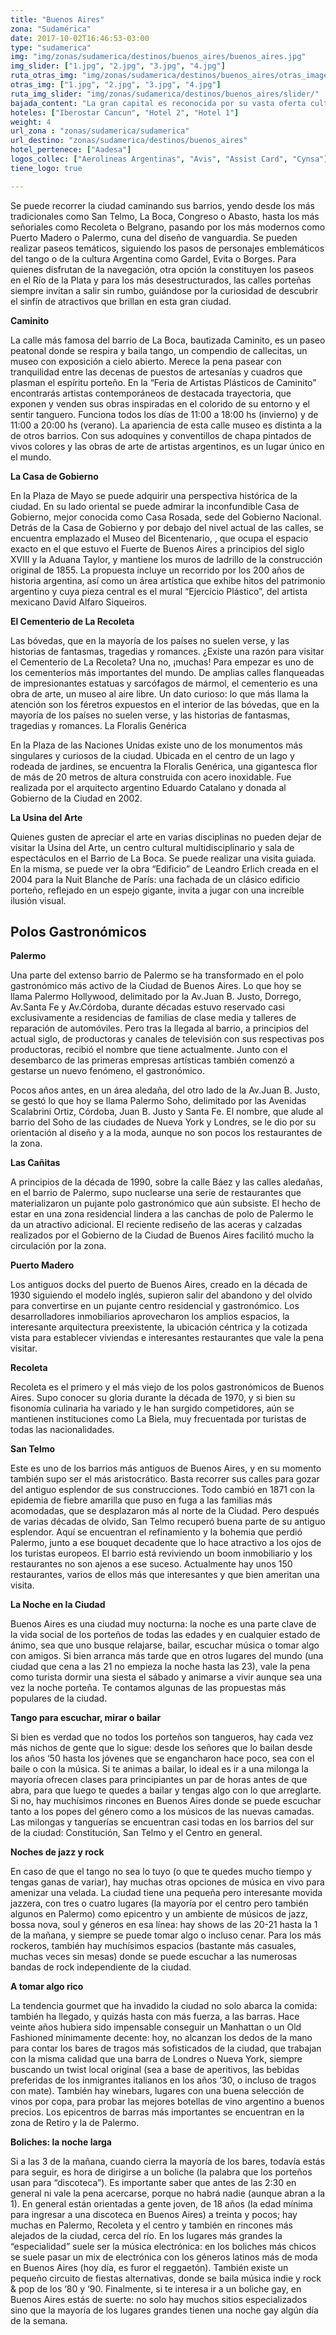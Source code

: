 ```yaml
---
title: "Buenos Aires"
zona: "Sudamérica"
date: 2017-10-02T16:46:53-03:00
type: "sudamerica"
img: "img/zonas/sudamerica/destinos/buenos_aires/buenos_aires.jpg"
img_slider: ["1.jpg", "2.jpg", "3.jpg", "4.jpg"]
ruta_otras_img: "img/zonas/sudamerica/destinos/buenos_aires/otras_imagenes/"
otras_img: ["1.jpg", "2.jpg", "3.jpg", "4.jpg"]
ruta_img_slider: "img/zonas/sudamerica/destinos/buenos_aires/slider/"
bajada_content: "La gran capital es reconocida por su vasta oferta cultural y recreativa que agita los barrios los 365 días del año durante el día y la noche: el Teatro Colón y pequeños teatros experimentales (especialmente localizados sobre la avenida Corrientes), librerías antiguas y nuevos centros culturales; más de 100 museos y galerías de arte; enormes ferias artesanales y modernos centros comerciales; cafés históricos; complejos para disfrutar del tango y las milongas; discotecas y bares con música internacional; restaurantes de todos los estilos, casinos y los más apasionados partidos de fútbol, encuentran su lugar en esta gran metrópolis."
hoteles: ["Iberostar Cancun", "Hotel 2", "Hotel 1"]
weight: 4
url_zona : "zonas/sudamerica/sudamerica"
url_destino: "zonas/sudamerica/destinos/buenos_aires"
hotel_pertenece: ["Aadesa"]
logos_collec: ["Aerolineas Argentinas", "Avis", "Assist Card", "Cynsa"]
tiene_logo: true

---
```

Se puede recorrer la ciudad caminando sus barrios, yendo desde los más tradicionales como San Telmo, La Boca, Congreso o Abasto, hasta los más señoriales como Recoleta o Belgrano, pasando por los más modernos como Puerto Madero o Palermo, cuna del diseño de vanguardia. Se pueden realizar paseos temáticos, siguiendo los pasos de personajes emblemáticos del tango o de la cultura Argentina como Gardel, Evita o Borges. Para quienes disfrutan de la navegación, otra opción la constituyen los paseos en el Río de la Plata y para los más desestructurados, las calles porteñas siempre invitan a salir sin rumbo, guiándose por la curiosidad de descubrir el sinfín de atractivos que brillan en esta gran ciudad.

**Caminito**

La calle más famosa del barrio de La Boca, bautizada Caminito, es un paseo peatonal donde se respira y baila tango, un compendio de callecitas, un museo con exposición a cielo abierto. Merece la pena pasear con tranquilidad entre las decenas de puestos de artesanías y cuadros que plasman el espíritu porteño. En la “Feria de Artistas Plásticos de Caminito” encontrarás artistas contemporáneos de destacada trayectoria, que exponen y venden sus obras inspiradas en el colorido de su entorno y el sentir tanguero. Funciona todos los días de 11:00 a 18:00 hs (invierno) y de 11:00 a 20:00 hs (verano). La apariencia de esta calle museo es distinta a la de otros barrios. Con sus adoquines y conventillos de chapa pintados de vivos colores y las obras de arte de artistas argentinos, es un lugar único en el mundo.

**La Casa de Gobierno**

En la Plaza de Mayo se puede adquirir una perspectiva histórica de la ciudad. En su lado oriental se puede admirar la inconfundible Casa de Gobierno, mejor conocida como Casa Rosada, sede del Gobierno Nacional. Detrás de la Casa de Gobierno y por debajo del nivel actual de las calles, se encuentra emplazado el Museo del Bicentenario, , que ocupa el espacio exacto en el que estuvo el Fuerte de Buenos Aires a principios del siglo XVIII y la Aduana Taylor, y mantiene los muros de ladrillo de la construcción original de 1855. La propuesta incluye un recorrido por los 200 años de historia argentina, así como un área artística que exhibe hitos del patrimonio argentino y cuya pieza central es el mural “Ejercicio Plástico”, del artista mexicano David Alfaro Siqueiros.

**El Cementerio de La Recoleta**

Las bóvedas, que en la mayoría de los países no suelen verse, y las historias de fantasmas, tragedias y romances. ¿Existe una razón para visitar el Cementerio de La Recoleta? Una no, ¡muchas! Para empezar es uno de los cementerios más importantes del mundo. De amplias calles flanqueadas de impresionantes estatuas y sarcófagos de mármol, el cementerio es una obra de arte, un museo al aire libre. Un dato curioso: lo que más llama la atención son los féretros expuestos en el interior de las bóvedas, que en la mayoría de los países no suelen verse, y las historias de fantasmas, tragedias y romances.
La Floralis Genérica

En la Plaza de las Naciones Unidas existe uno de los monumentos más singulares y curiosos de la ciudad. Ubicada en el centro de un lago y rodeada de jardines, se encuentra la Floralis Genérica, una gigantesca flor de más de 20 metros de altura construida con acero inoxidable. Fue realizada por el arquitecto argentino Eduardo Catalano y donada al Gobierno de la Ciudad en 2002.

**La Usina del Arte**

Quienes gusten de apreciar el arte en varias disciplinas no pueden dejar de visitar la Usina del Arte, un centro cultural multidisciplinario y sala de espectáculos en el Barrio de La Boca. Se puede realizar una visita guiada. En la misma, se puede ver la obra “Edificio” de Leandro Erlich creada en el 2004 para la Nuit Blanche de París: una fachada de un clásico edificio porteño, reflejado en un espejo gigante, invita a jugar con una increíble ilusión visual.

## Polos Gastronómicos

**Palermo**

Una parte del extenso barrio de Palermo se ha transformado en el polo gastronómico más activo de la Ciudad de Buenos Aires. Lo que hoy se llama Palermo Hollywood, delimitado por la Av.Juan B. Justo, Dorrego, Av.Santa Fe y Av.Córdoba, durante décadas estuvo reservado casi exclusivamente a residencias de familias de clase media y talleres de reparación de automóviles. Pero tras la llegada al barrio, a principios del actual siglo, de productoras y canales de televisión con sus respectivas pos productoras, recibió el nombre que tiene actualmente. Junto con el desembarco de las primeras empresas artísticas también comenzó a gestarse un nuevo fenómeno, el gastronómico.

Pocos años antes, en un área aledaña, del otro lado de la Av.Juan B. Justo, se gestó lo que hoy se llama Palermo Soho, delimitado por las Avenidas Scalabrini Ortiz, Córdoba, Juan B. Justo y Santa Fe. El nombre, que alude al barrio del Soho de las ciudades de Nueva York y Londres, se le dio por su orientación al diseño y a la moda, aunque no son pocos los restaurantes de la zona.

**Las Cañitas**

A principios de la década de 1990, sobre la calle Báez y las calles aledañas, en el barrio de Palermo, supo nuclearse una serie de restaurantes que materializaron un pujante polo gastronómico que aún subsiste. El hecho de estar en una zona residencial lindera a las canchas de polo de Palermo le da un atractivo adicional. El reciente rediseño de las aceras y calzadas realizados por el Gobierno de la Ciudad de Buenos Aires facilitó mucho la circulación por la zona.

**Puerto Madero**

Los antiguos docks del puerto de Buenos Aires, creado en la década de 1930 siguiendo el modelo inglés, supieron salir del abandono y del olvido para convertirse en un pujante centro residencial y gastronómico. Los desarrolladores inmobiliarios aprovecharon los amplios espacios, la interesante arquitectura preexistente, la ubicación céntrica y la cotizada vista para establecer viviendas e interesantes restaurantes que vale la pena visitar.

**Recoleta**

Recoleta es el primero y el más viejo de los polos gastronómicos de Buenos Aires. Supo conocer su gloria durante la década de 1970, y si bien su fisonomía culinaria ha variado y le han surgido competidores, aún se mantienen instituciones como La Biela, muy frecuentada por turistas de todas las nacionalidades.

**San Telmo**

Este es uno de los barrios más antiguos de Buenos Aires, y en su momento también supo ser el más aristocrático. Basta recorrer sus calles para gozar del antiguo esplendor de sus construcciones. Todo cambió en 1871 con la epidemia de fiebre amarilla que puso en fuga a las familias más acomodadas, que se desplazaron más al norte de la Ciudad. Pero después de varias décadas de olvido, San Telmo recuperó buena parte de su antiguo esplendor. Aquí se encuentran el refinamiento y la bohemia que perdió Palermo, junto a ese bouquet decadente que lo hace atractivo a los ojos de los turistas europeos. El barrio está reviviendo un boom inmobiliario y los restaurantes no son ajenos a ese suceso. Actualmente hay unos 150 restaurantes, varios de ellos más que interesantes y que bien ameritan una visita.

**La Noche en la Ciudad**

Buenos Aires es una ciudad muy nocturna: la noche es una parte clave de la vida social de los porteños de todas las edades y en cualquier estado de ánimo, sea que uno busque relajarse, bailar, escuchar música o tomar algo con amigos. Si bien arranca más tarde que en otros lugares del mundo (una ciudad que cena a las 21 no empieza la noche hasta las 23), vale la pena como turista dormir una siesta el sábado y animarse a vivir aunque sea una vez la noche porteña. Te contamos algunas de las propuestas más populares de la ciudad.

**Tango para escuchar, mirar o bailar**

Si bien es verdad que no todos los porteños son tangueros, hay cada vez más nichos de gente que lo sigue: desde los señores que lo bailan desde los años ‘50 hasta los jóvenes que se engancharon hace poco, sea con el baile o con la música. Si te animas a bailar, lo ideal es ir a una milonga la mayoría ofrecen clases para principiantes un par de horas antes de que abra, para que luego te quedes a bailar y tengas algo con lo que arreglarte. Si no, hay muchísimos rincones en Buenos Aires donde se puede escuchar tanto a los popes del género como a los músicos de las nuevas camadas. Las milongas y tanguerías se encuentran casi todas en los barrios del sur de la ciudad: Constitución, San Telmo y el Centro en general.

**Noches de jazz y rock**

En caso de que el tango no sea lo tuyo (o que te quedes mucho tiempo y tengas ganas de variar), hay muchas otras opciones de música en vivo para amenizar una velada. La ciudad tiene una pequeña pero interesante movida jazzera, con tres o cuatro lugares (la mayoría por el centro pero también algunos en Palermo) como epicentro y un ambiente de músicos de jazz, bossa nova, soul y géneros en esa línea: hay shows de las 20-21 hasta la 1 de la mañana, y siempre se puede tomar algo o incluso cenar. Para los más rockeros, también hay muchísimos espacios (bastante más casuales, muchas veces sin mesas) donde se puede escuchar a las numerosas bandas de rock independiente de la ciudad.

**A tomar algo rico**

La tendencia gourmet que ha invadido la ciudad no solo abarca la comida: también ha llegado, y quizás hasta con más fuerza, a las barras. Hace veinte años hubiera sido impensable conseguir un Manhattan o un Old Fashioned mínimamente decente: hoy, no alcanzan los dedos de la mano para contar los bares de tragos más sofisticados de la ciudad, que trabajan con la misma calidad que una barra de Londres o Nueva York, siempre buscando un twist local original (sea a base de aperitivos, las bebidas preferidas de los inmigrantes italianos en los años ‘30, o incluso de tragos con mate). También hay winebars, lugares con una buena selección de vinos por copa, para probar las mejores botellas de vino argentino a buenos precios. Los epicentros de barras más importantes se encuentran en la zona de Retiro y la de Palermo.

**Boliches: la noche larga**

Si a las 3 de la mañana, cuando cierra la mayoría de los bares, todavía estás para seguir, es hora de dirigirse a un boliche (la palabra que los porteños usan para “discoteca”). Es importante saber que antes de las 2:30 en general ni vale la pena acercarse, porque no habrá nadie (aunque abran a la 1). En general están orientadas a gente joven, de 18 años (la edad mínima para ingresar a una discoteca en Buenos Aires) a treinta y pocos; hay muchas en Palermo, Recoleta y el centro y también en rincones más alejados de la ciudad, cerca del río. En los lugares más grandes la “especialidad” suele ser la música electrónica: en los boliches más chicos se suele pasar un mix de electrónica con los géneros latinos más de moda en Buenos Aires (hoy día, es furor el reggaetón). También existe un pequeño circuito de fiestas alternativas, donde se baila música indie y rock & pop de los ‘80 y ‘90. Finalmente, si te interesa ir a un boliche gay, en Buenos Aires estás de suerte: no solo hay muchos sitios especializados sino que la mayoría de los lugares grandes tienen una noche gay algún día de la semana.
